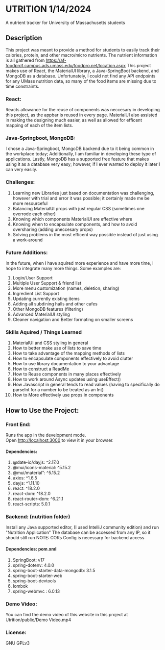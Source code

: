 # UTRITION 1/14/2024

A nutrient tracker  for University of Massachusetts students

## Description

This project was meant to provide a method for students to easily track their calories, protein, and other macro/micro nutrients.
The nutrient information is all gathered from https://af-foodpro1.campus.ads.umass.edu/foodpro.net/location.aspx 
This project makes use of React, the MaterialUI library, a Java-SpringBoot backend, and MongoDB as a database.
Unfortunately, I could not find any API endpoints for any UMass nutrition data, so many of the food items are missing due to time constraints.

### React: 
Reacts allowance for the reuse of components was neccesary in developing this project, as the appbar is reused in every page.
MaterialUI also assisted in making the designing much easier, as well as allowed for efficent mapping of each of the item lists.

### Java-Springboot, MongoDB:
I chose a Java-Springboot, MongoDB backend due to it being common in the workplace today; Additionally, I am familiar in developing these type of applications.
Lastly, MongoDB has a supported free feature that makes using it as a database very easy; however, if I ever wanted to deploy it later I can very easily.

### Challenges:
1. Learning new Libraries just based on documentation was challenging, however with trial and error it was possible; it certainly made me be more resourceful
2. Balancing MaterialUI props with just regular CSS (sometimes one overrode each other)
3. Knowing which components MaterialUI are effective where
4. Knowing when to encapsulate components, and how to avoid oversharing (adding uneccesary props)
5. Solving problems in the most efficent way possible instead of just using a work-around

### Future Additions:
In the future, when I have aquired more experience and have more time, I hope to integrate many more things. Some examples are:
1. Login/User Support
2. Multiple User Support & friend list
3. More menu customization (names, deletion, sharing)
4. Ingredient List Support
5. Updating currently existing items
6. Adding all subdining halls and other cafes
7. Other MongoDB features (filtering)
8. Advanced MaterialUI styling
9. Cleaner navigation and Better formating on smaller screens

### Skills Aquired / Things Learned
1. MaterialUI and CSS styling in general
2. How to better make use of lists to save time
3. How to take advantage of the mapping methods of lists
4. How to encapsulate components effectively to avoid clutter
5. How to use library documentation to your advantage
6. How to construct a ReadMe
7. How to Reuse components in many places effectively
8. How to work around Async updates using useEffect()
9. How Javascript in general tends to read values (having to specifically do parseInt for a number to be treated as an Int)
10. How to More effectively use props in components

## How to Use the Project:

### Front End:

Runs the app in the development mode.\
Open [http://localhost:3000](http://localhost:3000) to view it in your browser.

#### Dependencies:
1. @date-io/dayjs: ^2.17.0
2. @mui/icons-material: ^5.15.2
3. @mui/material": ^5.15.2
4. axios: ^1.6.5
5. dayjs: ^1.11.10
6. react: ^18.2.0
7. react-dom: ^18.2.0
8. react-router-dom: ^6.21.1
9. react-scripts: 5.0.1

### Backend: (nutrition folder)

Install any Java supported editor, (I used IntelliJ community edition) and run "Nutrition Application"
The database can be accessed from any IP, so it should still run
NOTE: CORs Config is necessary for backend access

#### Dependencies: pom.xml
1. SpringBoot: v17
2. spring-dotenv: 4.0.0
3. spring-boot-starter-data-mongodb: 3.1.5
4. spring-boot-starter-web
5. spring-boot-devtools
6. lombok
7. spring-webmvc : 6.0.13

### Demo Video:
You can find the demo video of this website in this project at Utrition/public/Demo Video.mp4

### License:
GNU GPLv3
